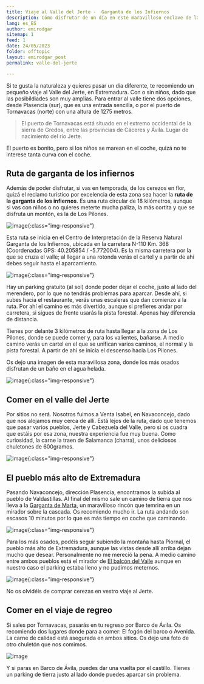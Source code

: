 ```yaml
---
title: Viaje al Valle del Jerte -  Garganta de los Infiernos
description: Cómo disfrutar de un día en este maravilloso enclave de la naturaleza
lang: es_ES
author: emirodgar
sitemap: 1
feed: 1
date: 24/05/2023
folder: offtopic
layout: emirodgar_post
permalink: valle-del-jerte

---
```


Si te gusta la naturaleza y quieres pasar un día diferente, te recomiendo un pequeño viaje al Valle del Jerte, en Extremadura. Con o sin niños, dado que las posibildiades son muy amplias.
Para entrar al valle tiene dos opciones, desde Plasencia (sur), que es una entrada sencilla, o por el puerto de Tornavacas (norte) con una altura de 1275 metros.

> El puerto de Tornavacas está situado en el extremo occidental de la sierra de Gredos, entre las provincias de Cáceres y Ávila. Lugar de nacimiento del río Jerte.

El puerto es bonito, pero si los niños se marean en el coche, quizá no te interese tanta curva con el coche.

## Ruta de garganta de los infiernos

Además de poder disfrutar, si vas en temporada, de los cerezos en flor, quizá el reclamo turístico por excelencia de esta zona sea hacer la **ruta de la garganta de los infiernos**.
Es una ruta circular de 18 kilómetros, aunque si vas con niños o no quieres meterte mucha paliza, la más cortita y que se disfruta un montón, es la de Los Pilones.

![image](https://github.com/Emirodgar/w-emirodgar-com/assets/4302127/fb388e00-0474-4a99-a657-18d7e81783a3){:class="img-responsive"}


Esta ruta se inicia en el Centro de Interpretación de la Reserva Natural Garganta de los Infiernos, ubicada en la carretera N-110 Km. 368 (Coordenadas GPS: 40.205854 / -5.772004). 
Es la misma carretera por la que se cruza el valle; al llegar a una rotonda verás el cartel y a partir de ahí debes seguir hasta el aparcamiento.

![image](https://github.com/Emirodgar/w-emirodgar-com/assets/4302127/b4cb4435-956b-4a55-9e84-61c09bac16a6){:class="img-responsive"}


Hay un parking gratuito (al sol) donde poder dejar el coche, justo al lado del merendero, por lo que no tendrás problemas para aparcar. 
Desde ahí, si subes hacia el restaurante, verás unas escaleras que dan comienzo a la ruta. Por ahí el camino es más divertido, aunque si prefieres andar por carretera, si sigues de frente usarás la pista forestal. Apenas hay diferencia de distancia.

Tienes por delante 3 kilómetros de ruta hasta llegar a la zona de Los Pilones, donde se puede comer y, para los valientes, bañarse.
A medio camino verás un cartel en el que se unifican varios caminos, el normal y la pista forestal. A partir de ahí se inicia el descenso hacia Los Pilones.

Os dejo una imagen de esta maravillosa zona, donde los más osados disfrutan de un baño en el agua helada.

![image](https://github.com/Emirodgar/w-emirodgar-com/assets/4302127/c7c28e58-c3d4-43af-8be9-ba71196e12a4){:class="img-responsive"}

## Comer en el valle del Jerte

Por sitios no será. Nosotros fuimos a Venta Isabel, en Navaconcejo, dado que nos alojamos muy cerca de allí. Está lejos de la ruta, dado que tenemos que pasar varios pueblos, Jerte y Cabezuela del Valle, pero si os cuadra que estáis por esa zona, nuestra experiencia fue muy buena. 
Como curiosidad, la carne la traen de Salamanca (charra), unos deliciosos chuletones de 600gramos.

![image](https://github.com/Emirodgar/w-emirodgar-com/assets/4302127/8887ac21-20b6-4cd2-b23c-b35d65ccc5ac){:class="img-responsive"}

## El pueblo más alto de Extremadura

Pasando Navaconcejo, dirección Plasencia, encontramos la subida al pueblo de Valdastillas. Al final del mismo sale un camino de tierra que nos lleva a la [Garganta de Marta](https://www.google.com/maps/place/Garganta+de+Marta/@40.1270086,-5.8843978,15.87z/data=!4m10!1m2!2m1!1scascada+y+lagar+marta!3m6!1s0xd3e379a2632e77d:0x6b455ff8709b8098!8m2!3d40.1271288!4d-5.8830651!15sChVjYXNjYWRhIHkgbGFnYXIgbWFydGFaFyIVY2FzY2FkYSB5IGxhZ2FyIG1hcnRhkgEPbmF0dXJlX3ByZXNlcnZlmgEkQ2hkRFNVaE5NRzluUzBWSlEwRm5TVU50YUhRM2RISm5SUkFC4AEA!16s%2Fg%2F11cmzmcc4z?entry=ttu), un maravilloso rincón que temrina en un mirador sobre la cascada.
Os recomiendo mucho ir. La ruta andando son escasos 10 minutos por lo que es más tiempo en coche que caminando.

![image](https://github.com/Emirodgar/w-emirodgar-com/assets/4302127/d4651f11-bb61-4d3c-bb83-3d3160868003){:class="img-responsive"}


Para los más osados, podéis seguir subiendo la montaña hasta Piornal, el pueblo más alto de Extremadura, aunque las vistas desde allí arriba dejan mucho que desear. Personalmente no me mereció la pena. A medio camino entre ambos pueblos está el mirador de [El balcón del Valle](https://www.google.com/maps/place/Garganta+de+Marta/@40.1270086,-5.8843978,15.87z/data=!4m10!1m2!2m1!1scascada+y+lagar+marta!3m6!1s0xd3e379a2632e77d:0x6b455ff8709b8098!8m2!3d40.1271288!4d-5.8830651!15sChVjYXNjYWRhIHkgbGFnYXIgbWFydGFaFyIVY2FzY2FkYSB5IGxhZ2FyIG1hcnRhkgEPbmF0dXJlX3ByZXNlcnZlmgEkQ2hkRFNVaE5NRzluUzBWSlEwRm5TVU50YUhRM2RISm5SUkFC4AEA!16s%2Fg%2F11cmzmcc4z?entry=ttu) aunque en nuestro caso el parking estaba lleno y no pudimos meternos.

![image](https://github.com/Emirodgar/w-emirodgar-com/assets/4302127/5ea46054-c43c-48b5-acd0-f3d655d7a316){:class="img-responsive"}


No os olvidéis de comprar cerezas en vestro viaje al Jerte.

## Comer en el viaje de regreo

Si sales por Tornavacas, pasarás en tu regreso por Barco de Ávila. Os recomiendo dos lugares donde para a comer: El fogón del barco o Avenida.
La carne de calidad está asegurada en ambos sitios. Os dejo una foto de otro chuletón que nos comimos.

![image](https://github.com/Emirodgar/w-emirodgar-com/assets/4302127/bc41164f-acb6-42be-b75a-2037b5a01bb3)

Y si paras en Barco de Ávila, puedes dar una vuelta por el castillo. Tienes un parking de tierra justo al lado donde puedes aparcar sin problema.



